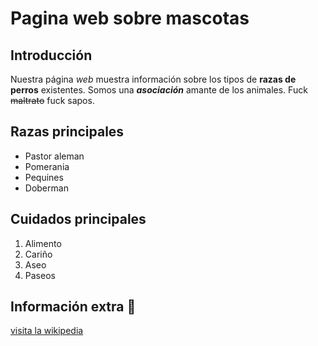 # Pagina web sobre mascotas
## Introducción
Nuestra página *web* muestra información sobre los tipos de
**razas de perros** existentes. Somos una **_asociación_**
amante de los animales. Fuck ~~maltrato~~ fuck sapos.

## Razas principales

- Pastor aleman
- Pomerania
- Pequines
- Doberman

## Cuidados principales

1. Alimento
2. Cariño
3. Aseo
4. Paseos

## Información extra :dog:

[visita la wikipedia](https://es.wikipedia.org/wiki/Canis_familiaris)



